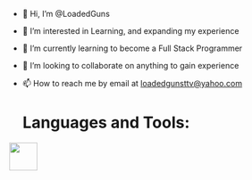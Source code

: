 - 👋 Hi, I’m @LoadedGuns
- 👀 I’m interested in Learning, and expanding my experience
- 🌱 I’m currently learning to become a Full Stack Programmer
- 💞️ I’m looking to collaborate on anything to gain experience
- 📫 How to reach me by email at loadedgunsttv@yahoo.com

  <h1><strong>Languages and Tools:</strong></h1>
  <a href="https://www.w3schools.com/html/"
<img src="https://icons-for-free.com/iconfiles/png/512/html+html5+icon-1320185152054921895.png" height="50px" width="50px">
</a>



<!---
LoadedGuns/LoadedGuns is a ✨ special ✨ repository because its `README.md` (this file) appears on your GitHub profile.
You can click the Preview link to take a look at your changes.
--->
